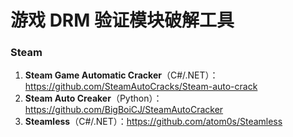 # 游戏 DRM 验证模块破解工具

### Steam

1. **Steam Game Automatic Cracker**（C#/.NET）：https://github.com/SteamAutoCracks/Steam-auto-crack
2. **Steam Auto Creaker**（Python）：https://github.com/BigBoiCJ/SteamAutoCracker
3. **Steamless**（C#/.NET）：https://github.com/atom0s/Steamless
